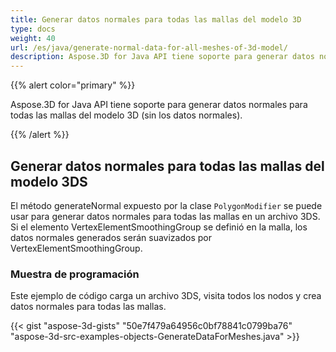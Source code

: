 ```yaml
---
title: Generar datos normales para todas las mallas del modelo 3D
type: docs
weight: 40
url: /es/java/generate-normal-data-for-all-meshes-of-3d-model/
description: Aspose.3D for Java API tiene soporte para generar datos normales para todas las mallas del modelo 3D (sin los datos normales).
---
```

{{% alert color="primary" %}} 

Aspose.3D for Java API tiene soporte para generar datos normales para todas las mallas del modelo 3D (sin los datos normales).

{{% /alert %}} 
##  **Generar datos normales para todas las mallas del modelo 3DS**
El método generateNormal expuesto por la clase `PolygonModifier` se puede usar para generar datos normales para todas las mallas en un archivo 3DS. Si el elemento VertexElementSmoothingGroup se definió en la malla, los datos normales generados serán suavizados por VertexElementSmoothingGroup.
###  **Muestra de programación**
Este ejemplo de código carga un archivo 3DS, visita todos los nodos y crea datos normales para todas las mallas.

{{< gist "aspose-3d-gists" "50e7f479a64956c0bf78841c0799ba76" "aspose-3d-src-examples-objects-GenerateDataForMeshes.java" >}}
